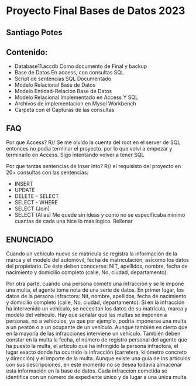 
# Proyecto Final Bases de Datos 2023
## Santiago Potes 

## Contenido: 
* Database11.accdb Como documento de Final y backup
* Base de Datos En access, con consultas SQL
* Script de sentencias SQL Documentado
* Modelo Relacional Base de Datos
* Modelo Entidad-Relacion Base de Datos
* Modelo Relacional Implementado en Access Y SQL 
* Archivos de implementacion en Mysql Workbench
* Carpeta con el Capturas de las consultas

## FAQ
Por que Access? 
R// Se me olvido la cuenta del root en el server de SQL entonces no podia terminar el proyecto.
por lo que volvi a empezar y terminarlo en Access.
Sigo intentando volver a tener SQL 

Por que tantas sentencias de Inser into?
R//  el requisisto del proyecto en 20+ consultas con las sentencias:
- INSERT
- UPDATE
- DELETE
– SELECT
- SELECT - WHERE
- SELECT (Join)
- SELECT (Alias)
Me quede sin ideas y como no se especificaba minimo cuantas de cada una hice lo mas logico. Rellenar

## ENUNCIADO
Cuando un vehículo nuevo se matricula se registra la información de la
marca y el modelo del automóvil, fecha de matriculación, así́como los
datos del propietario. De éste deben conocerse: NIT, apellidos, nombre,
fecha de nacimiento y domicilio completo (calle, No, ciudad,
departamento).

Por otra parte, cuando una persona comete una infracción y se le
impone una multa, el agente toma nota de una serie de datos. En primer
lugar, los datos de la persona infractora: Nit, nombre, apellidos, fecha
de nacimiento y domicilio completo (calle, No, ciudad, departamento).
Si en la infracción ha intervenido un vehículo, se necesitan los datos de
su matrícula, marca y modelo del vehículo.
Hay que señalar que las multas se imponen a personas, no a vehículos,
ya que por ejemplo, podría imponerse una multa a un peatón o a un
ocupante de un vehículo. Aunque también es cierto que en la mayoría
de las infracciones interviene un vehículo. También deben constar en la
multa la fecha, el número de registro personal del agente que ha puesto
la multa, el artículo que ha infringido la persona infractora, el lugar
exacto donde ha ocurrido la infracción (carretera, kilómetro concreto y
dirección) y el importe de la multa. Aunque existe una guía de los
artículos con sus descripciones, en este momento no se desea todavía
almacenar esta información en la base de datos. Cada infracción
cometida se identifica con un número de expediente único y da lugar a
una única multa.


